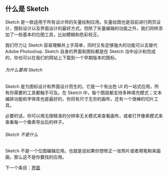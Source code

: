 ## 什么是 Sketch
Sketch 是一款适用于所有设计师的矢量绘制应用。矢量绘图也是目前进行网页设计，图标设计以及界面设计的最好方式。但除了矢量编辑的功能之外，我们同样添加了一些基本的位图工具，比如模糊和色彩校正。

我们尽力让 Sketch 容易理解并上手简单，同时又有足够强大的功能可以去替代 Adobe Photoshop. Sketch 自身的界面和图标都是在 Sketch 当中设计和完成的，你也可以在我们的网站上下载到一个早期版本的图标。


###### 为什么要用 Sketch

Sketch 是为图标设计和界面设计而生的。它是一个有出色 UI 的一站式应用，所有你需要的工具都触手可及。在 Sketch 中，每个图层都支持多种填充模式；文本编排功能和字体库也是最好的，你将有尺寸无穷的画布，还有一个很棒的切片工具。

必要的话，你可以用无限精准的分辨率无关模式来查看画布，或者打开像素模式来查看每一个像素导出后的样子。


###### Sketch 不是什么

Sketch 不是一个位图编辑应用。也就是说如果你想修正一张照片或者用笔刷来画画，那么这不是你要找的应用。



下一个条目：[界面](http://www.bohemiancoding.com/sketch/help/manual/the-interface/)























